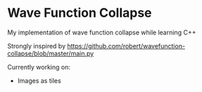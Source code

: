 # Wave Function Collapse
My implementation of wave function collapse while learning C++

Strongly inspired by https://github.com/robert/wavefunction-collapse/blob/master/main.py

Currently working on:
- Images as tiles

